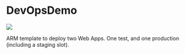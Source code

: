 # DevOpsDemo

<a href="https://portal.azure.com/#create/Microsoft.Template/uri/https%3A%2F%2Fraw.githubusercontent.com%2Fsimonhutson%2Fazureadfs%2Fmaster%2Fazuredeploy.json" target="_blank">
    <img src="http://azuredeploy.net/deploybutton.png"/>
</a>

ARM template to deploy two Web Apps. One test, and one production (including a staging slot).
